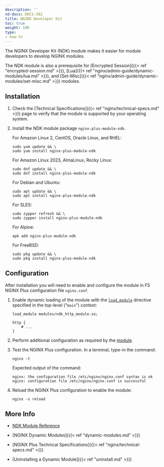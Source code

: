 ```yaml
---
description: ''
nd-docs: DOCS-392
title: NGINX Developer Kit
toc: true
weight: 100
type:
- how-to
---
```


The NGINX Developer Kit (NDK) module makes it easier for module developers to develop NGINX modules.

The NDK module is also a prerequisite for [Encrypted Session]({{< ref "encrypted-session.md" >}}), [Lua]({{< ref "nginx/admin-guide/dynamic-modules/lua.md" >}}), and [Set-Misc]({{< ref "nginx/admin-guide/dynamic-modules/set-misc.md" >}}) modules.

## Installation

1. Check the [Technical Specifications]({{< ref "nginx/technical-specs.md" >}}) page to verify that the module is supported by your operating system.

2. Install the NDK module package `nginx-plus-module-ndk`.

   For Amazon Linux 2, CentOS, Oracle Linux, and RHEL:

   ```shell
   sudo yum update && \
   sudo yum install nginx-plus-module-ndk
   ```

   For Amazon Linux 2023, AlmaLinux, Rocky Linux:

   ```shell
   sudo dnf update && \
   sudo dnf install nginx-plus-module-ndk
   ```

   For Debian and Ubuntu:

   ```shell
   sudo apt update && \
   sudo apt install nginx-plus-module-ndk
   ```

   For SLES:

   ```shell
   sudo zypper refresh && \
   sudo zypper install nginx-plus-module-ndk
   ```

   For Alpine:

   ```shell
   apk add nginx-plus-module-ndk
   ```

   For FreeBSD:

   ```shell
   sudo pkg update && \
   sudo pkg install nginx-plus-module-ndk
   ```

## Configuration

After installation you will need to enable and configure the module in F5 NGINX Plus configuration file `nginx.conf`.

1. Enable dynamic loading of the module with the [`load_module`](https://nginx.org/en/docs/ngx_core_module.html#load_module) directive specified in the top-level (“`main`”) context:

   ```nginx
   load_module modules/ndk_http_module.so;

   http {
       # ...
   }
   ```

2. Perform additional configuration as required by the [module](https://github.com/vision5/ngx_devel_kit).

3. Test the NGINX Plus configuration. In a terminal, type-in the command:

    ```shell
    nginx -t
    ```

    Expected output of the command:

    ```shell
    nginx: the configuration file /etc/nginx/nginx.conf syntax is ok
    nginx: configuration file /etc/nginx/nginx.conf is successful
    ```

4. Reload the NGINX Plus configuration to enable the module:

    ```shell
    nginx -s reload
    ```

## More Info

- [NDK Module Reference](https://github.com/vision5/ngx_devel_kit)

- [NGINX Dynamic Modules]({{< ref "dynamic-modules.md" >}})

- [NGINX Plus Technical Specifications]({{< ref "nginx/technical-specs.md" >}})

- [Uninstalling a Dynamic Module]({{< ref "uninstall.md" >}})
